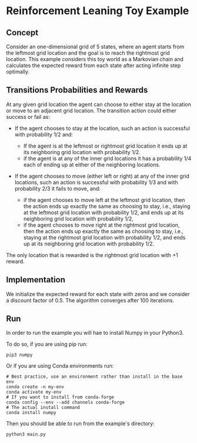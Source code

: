 # Reinforcement Leaning Toy Example

## Concept

Consider an one-dimensional grid of 5 states, where an agent starts from the leftmost grid location and the goal is to reach the rightmost grid location. This example considers this toy world as a Markovian chain and calculates the expected reward from each state after acting infinite step optimally.

## Transitions Probabilities and Rewards

At any given grid location the agent can choose to either stay at the location or move to an adjacent grid location. The transition action could either success or fail as:  

- If the agent chooses to stay at the location, such an action is successful with probability 1/2 and:
    - If the agent is at the leftmost or rightmost grid location it ends up at its neighboring grid location with probability 1/2. 
    - if the agent is at any of the inner grid locations it has a probability 1/4 each of ending up at either of the neighboring locations.
    
- If the agent chooses to move (either left or right) at any of the inner grid locations, such an action is successful with probability 1/3 and with probability 2/3 it fails to move, and:
    - if the agent chooses to move left at the leftmost grid location, then the action ends up exactly the same as choosing to stay, i.e., staying at the leftmost grid location with probability 1/2, and ends up at its neighboring grid location with probability 1/2,
    - if the agent chooses to move right at the rightmost grid location, then the action ends up exactly the same as choosing to stay, i.e., staying at the rightmost grid location with probability 1/2, and ends up at its neighboring grid location with probability 1/2.
    
The only location that is rewarded is the rightmost grid location with +1 reward.

## Implementation 

We initialize the expected reward for each state with zeros and we consider a discount factor of 0.5. The algorithm converges after 100 iterations.

## Run 

In order to run the example you will hae to install Numpy in your Python3. 

To do so, if you are using pip run:

```commandline
pip3 numpy
```

Or if you are using Conda environments run:
```commandline
# Best practice, use an environment rather than install in the base env
conda create -n my-env
conda activate my-env
# If you want to install from conda-forge
conda config --env --add channels conda-forge
# The actual install command
conda install numpy
```

Then you should be able to run from the example's directory:

```commandline
python3 main.py
```